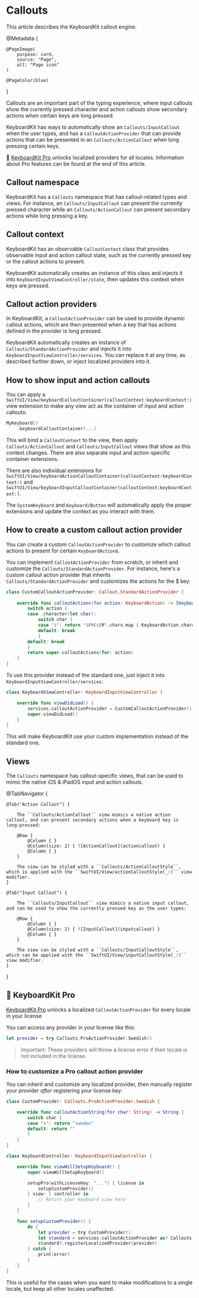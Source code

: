 # Callouts

This article describes the KeyboardKit callout engine.

@Metadata {

    @PageImage(
        purpose: card,
        source: "Page",
        alt: "Page icon"
    )

    @PageColor(blue)
}

Callouts are an important part of the typing experience, where input callouts show the currently pressed character and action callouts show secondary actions when certain keys are long pressed.

KeyboardKit has ways to automatically show an ``Callouts/InputCallout`` when the user types, and has a ``CalloutActionProvider`` that can provide actions that can be presented in an ``Callouts/ActionCallout`` when long pressing certain keys.

👑 [KeyboardKit Pro][Pro] unlocks localized providers for all locales. Information about Pro features can be found at the end of this article.

[Pro]: https://github.com/KeyboardKit/KeyboardKitPro



## Callout namespace

KeyboardKit has a ``Callouts`` namespace that has callout-related types and views. For instance, an ``Callouts/InputCallout`` can present the currently pressed character while an ``Callouts/ActionCallout`` can present secondary actions while long pressing a key.



## Callout context

KeyboardKit has an observable ``CalloutContext`` class that provides observable input and action callout state, such as the currently pressed key or the callout actions to present.

KeyboardKit automatically creates an instance of this class and injects it into ``KeyboardInputViewController/state``, then updates this context when keys are pressed.



## Callout action providers

In KeyboardKit, a ``CalloutActionProvider`` can be used to provide dynamic callout actions, which are then presented when a key that has actions defined in the provider is long pressed.

KeyboardKit automatically creates an instance of ``Callouts/StandardActionProvider`` and injects it into ``KeyboardInputViewController/services``. You can replace it at any time, as described further down, or inject localized providers into it.



## How to show input and action callouts

You can apply a ``SwiftUI/View/keyboardCalloutContainer(calloutContext:keyboardContext:)`` view extension to make any view act as the container of input and action callouts:

```swift
MyKeyboard()
    .keyboardCalloutContainer(...)
```

This will bind a ``CalloutContext`` to the view, then apply ``Callouts/ActionCallout`` and ``Callouts/InputCallout`` views that show as this context changes. There are also separate input and action-specific container extensions.

There are also individual extensions for ``SwiftUI/View/keyboardActionCalloutContainer(calloutContext:keyboardContext:)`` and ``SwiftUI/View/keyboardInputCalloutContainer(calloutContext:keyboardContext:)``. 

The ``SystemKeyboard`` and ``Keyboard/Button`` will automatically apply the proper extensions and update the context as you interact with them.



## How to create a custom callout action provider

You can create a custom ``CalloutActionProvider`` to customize which callout actions to present for certain ``KeyboardAction``s.

You can implement ``CalloutActionProvider`` from scratch, or inherit and customize the ``Callouts/StandardActionProvider``. For instance, here's a custom callout action provider that inherits ``Callouts/StandardActionProvider`` and customizes the actions for the $ key:

```swift
class CustomCalloutActionProvider: Callout.StandardActionProvider {
    
    override func calloutActions(for action: KeyboardAction) -> [KeyboardAction] {
        switch action {
        case .character(let char):
            switch char {
            case "$": return "$₽¥€¢£₩".chars.map { KeyboardAction.character($0) }
            default: break
            }
        default: break
        }
        return super.calloutActions(for: action)
    }
}
```

To use this provider instead of the standard one, just inject it into ``KeyboardInputViewController/services``:

```swift
class KeyboardViewController: KeyboardInputViewController {

    override func viewDidLoad() {
        services.calloutActionProvider = CustomCalloutActionProvider()
        super.viewDidLoad()
    }
}
```

This will make KeyboardKit use your custom implementation instead of the standard one.



## Views

The ``Callouts`` namespace has callout-specific views, that can be used to mimic the native iOS & iPadOS input and action callouts.

@TabNavigator {
    
    @Tab("Action Callout") {
        
        The ``Callouts/ActionCallout`` view mimics a native action callout, and can present secondary actions when a keyboard key is long-pressed:
        
        @Row {
            @Column { }
            @Column(size: 2) { ![ActionCallout](actioncallout) }
            @Column { }
        }
        
        The view can be styled with a ``Callouts/ActionCalloutStyle``, which is applied with the ``SwiftUI/View/actionCalloutStyle(_:)`` view modifier.
    }
    
    @Tab("Input Callout") {
        
        The ``Callouts/InputCallout`` view mimics a native input callout, and can be used to show the currently pressed key as the user types:
        
        @Row {
            @Column { }
            @Column(size: 2) { ![InputCallout](inputcallout) }
            @Column { }
        }  
        
        The view can be styled with a ``Callouts/InputCalloutStyle``, which can be applied with the ``SwiftUI/View/inputCalloutStyle(_:)`` view modifier.
    }
}




## 👑 KeyboardKit Pro

[KeyboardKit Pro][Pro] unlocks a localized ``CalloutActionProvider`` for every locale in your license

You can access any provider in your license like this:

```swift
let provider = try Callouts.ProActionProvider.Swedish()
```

> Important: These providers will throw a license error if their locale is not included in the license.


### How to customize a Pro callout action provider

You can inherit and customize any localized provider, then manually register your provider *after* registering your license key:

```swift
class CustomProvider: Callouts.ProActionProvider.Swedish {

    override func calloutActionString(for char: String) -> String {
        switch char {
        case "s": return "sweden"
        default: return ""
        }
    }
}

class KeyboardController: KeyboardInputViewController {

    override func viewWillSetupKeyboard() {
        super.viewWillSetupKeyboard()

        setupPro(withLicenseKey: "...") { license in
            setupCustomProvider()
        } view: { controller in
            // Return your keyboard view here
        }
    }

    func setupCustomProvider() {
        do {
            let provider = try CustomProvider()
            let standard = services.calloutActionProvider as? Callouts.StandardActionProvider
            standard?.registerLocalizedProvider(provider)
        } catch {
            print(error)
        }
    }
}
```

This is useful for the cases when you want to make modifications to a single locale, but keep all other locales unaffected.


[Pro]: https://github.com/KeyboardKit/KeyboardKitPro
